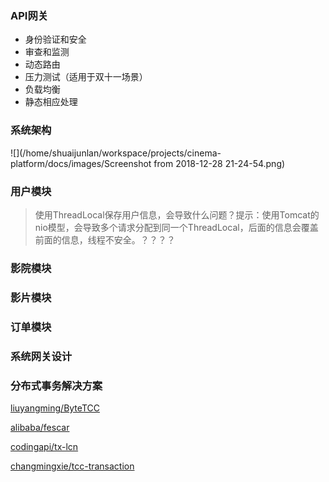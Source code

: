 ### API网关
* 身份验证和安全
* 审查和监测
* 动态路由
* 压力测试（适用于双十一场景）
* 负载均衡
* 静态相应处理

### 系统架构
![](/home/shuaijunlan/workspace/projects/cinema-platform/docs/images/Screenshot from 2018-12-28 21-24-54.png)

### 用户模块
> 使用ThreadLocal保存用户信息，会导致什么问题？提示：使用Tomcat的nio模型，会导致多个请求分配到同一个ThreadLocal，后面的信息会覆盖前面的信息，线程不安全。？？？？
### 影院模块
### 影片模块
### 订单模块


### 系统网关设计

### 分布式事务解决方案

[liuyangming/ByteTCC](https://github.com/liuyangming/ByteTCC)

[alibaba/fescar](https://github.com/alibaba/fescar)

[codingapi/tx-lcn](https://github.com/codingapi/tx-lcn)

[changmingxie/tcc-transaction](https://github.com/changmingxie/tcc-transaction)